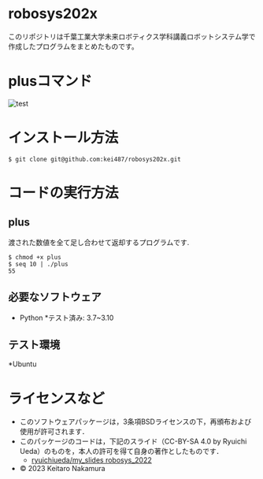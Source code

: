 # robosys202x
このリポジトリは千葉工業大学未来ロボティクス学科講義ロボットシステム学で作成したプログラムをまとめたものです。

# plusコマンド
![test](https://github.com/kei487/robosys202x/actions/workflows/test.yml/badge.svg)

# インストール方法
```
$ git clone git@github.com:kei487/robosys202x.git
```

# コードの実行方法
## plus
  渡された数値を全て足し合わせて返却するプログラムです.
```
$ chmod +x plus
$ seq 10 | ./plus 
55
```
## 必要なソフトウェア
* Python
   *テスト済み: 3.7~3.10

## テスト環境
*Ubuntu

# ライセンスなど
* このソフトウェアパッケージは，3条項BSDライセンスの下，再頒布および使用が許可されます．
 * このパッケージのコードは，下記のスライド（CC-BY-SA 4.0 by Ryuichi Ueda）のものを，本人の許可を得て自身の著作としたものです．
      * [ryuichiueda/my_slides robosys_2022](https://github.com/ryuichiueda/my_slides/tree/master/robosys_2022)
* © 2023 Keitaro Nakamura 
